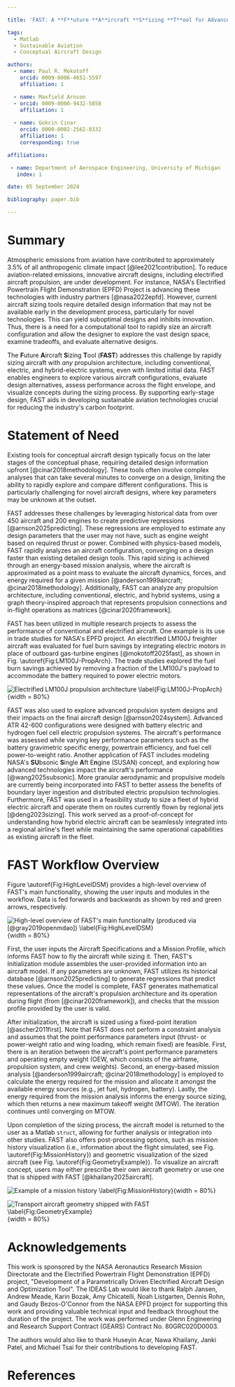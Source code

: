 ```yaml
---

title: 'FAST: A **F**uture **A**ircraft **S**izing **T**ool for Advanced Aircraft and Propulsion System Design'

tags:
  - Matlab
  - Sustainable Aviation
  - Conceptual Aircraft Design

authors:
  - name: Paul R. Mokotoff
    orcid: 0009-0006-4651-5597
    affiliation: 1

  - name: Maxfield Arnson
  - orcid: 0009-0000-9432-5858
    affiliation: 1
  
  - name: Gokcin Cinar
    orcid: 0000-0002-2562-0332
    affiliation: 1
    corresponding: true

affiliations:

 - name: Department of Aerospace Engineering, University of Michigan
   index: 1

date: 05 September 2024

bibliography: paper.bib

---
```


<!--------------------------------------------------------->
<!--------------------------------------------------------->
<!--------------------------------------------------------->

<!----------------------------
|                            |
| SUMMARY                    |
|                            |
----------------------------->

# Summary

Atmospheric emissions from aviation have contributed to approximately 3.5% of all anthropogenic climate impact [@lee2021contribution].
To reduce aviation-related emissions, innovative aircraft designs, including electrified aircraft propulsion, are under development.
For instance, NASA's Electrified Powertrain Flight Demonstration (EPFD) Project is advancing these technologies with industry partners [@nasa2022epfd].
However, current aircraft sizing tools require detailed design information that may not be available early in the development process, particularly for novel technologies.
This can yield suboptimal designs and inhibits innovation.
Thus, there is a need for a computational tool to rapidly size an aircraft configuration and allow the designer to explore the vast design space, examine tradeoffs, and evaluate alternative designs.

The **F**uture **A**ircraft **S**izing **T**ool (**FAST**) addresses this challenge by rapidly sizing aircraft with *any* propulsion architecture, including conventional, electric, and hybrid-electric systems, even with limited initial data. 
FAST enables engineers to explore various aircraft configurations, evaluate design alternatives, assess performance across the flight envelope, and visualize concepts during the sizing process.
By supporting early-stage design, FAST aids in developing sustainable aviation technologies crucial for reducing the industry's carbon footprint.

<!--------------------------------------------------------->
<!--------------------------------------------------------->
<!--------------------------------------------------------->

<!----------------------------
|                            |
| STATEMENT OF NEED          |
|                            |
| From JOSS:                 |
| A Statement of need section|
| that clearly illustrates   |
| the research purpose of the|
| software and places it in  |
| the context of related work|
|                            |
----------------------------->

# Statement of Need

Existing tools for conceptual aircraft design typically focus on the later stages of the conceptual phase, requiring detailed design information upfront [@cinar2018methodology].
These tools often involve complex analyses that can take several minutes to converge on a design, limiting the ability to rapidly explore and compare different configurations.
This is particularly challenging for novel aircraft designs, where key parameters may be unknown at the outset.

FAST addresses these challenges by leveraging historical data from over 450 aircraft and 200 engines to create predictive regressions [@arnson2025predicting].
These regressions are employed to estimate any design parameters that the user may not have, such as engine weight based on required thrust or power.
Combined with physics-based models, FAST rapidly analyzes an aircraft configuration, converging on a design faster than existing detailed design tools.
This rapid sizing is achieved through an energy-based mission analysis, where the aircraft is approximated as a point mass to evaluate the aircraft dynamics, forces, and energy required for a given mission [@anderson1999aircraft; @cinar2018methodology].
Additionally, FAST can analyze any propulsion architecture, including conventional, electric, and hybrid systems, using a graph theory-inspired approach that represents propulsion connections and in-flight operations as matrices [@cinar2020framework].

FAST has been utilized in multiple research projects to assess the performance of conventional and electrified aircraft.
One example is its use in trade studies for NASA's EPFD project.
An electrified LM100J freighter aircraft was evaluated for fuel burn savings by integrating electric motors in place of outboard gas-turbine engines [@mokotoff2025fast], as shown in Fig. \autoref{Fig:LM100J-PropArch}.
The trade studies explored the fuel burn savings achieved by removing a fraction of the LM100J's payload to accommodate the battery required to power electric motors.

![Electrified LM100J propulsion architecture \label{Fig:LM100J-PropArch}](Figures/ElectrifiedPropArch-NoLambda.PNG){width = 80%}

FAST was also used to explore advanced propulsion system designs and their impacts on the final aircraft design [@arnson2024system].
Advanced ATR 42-600 configurations were designed with battery electric and hydrogen fuel cell electric propulsion systems.
The aircraft's performance was assessed while varying key performance parameters such as the battery gravimetric specific energy, powertrain efficiency, and fuel cell power-to-weight ratio.
Another application of FAST includes modeling NASA's **SU**bsonic **S**ingle **A**ft E**n**gine (SUSAN) concept, and exploring how advanced technologies impact the aircraft's performance [@wang2025subsonic].
More granular aerodynamic and propulsive models are currently being incorporated into FAST to better assess the benefits of boundary layer ingestion and distributed electric propulsion technologies.
Furthermore, FAST was used in a feasibility study to size a fleet of hybrid electric aircraft and operate them on routes currently flown by regional jets [@deng2023sizing].
This work served as a proof-of-concept for understanding how hybrid electric aircraft can be seamlessly integrated into a regional airline's fleet while maintaining the same operational capabilities as existing aircraft in the fleet.

<!--------------------------------------------------------->
<!--------------------------------------------------------->
<!--------------------------------------------------------->

<!----------------------------
|                            |
| FAST WORKFLOW              |
|                            |
----------------------------->

# FAST Workflow Overview

Figure \autoref{Fig:HighLevelDSM} provides a high-level overview of FAST's main functionality, showing the user inputs and modules in the workflow.
Data is fed forwards and backwards as shown by red and green arrows, respectively.

![High-level overview of FAST's main functionality (produced via [@gray2019openmdao]) \label{Fig:HighLevelDSM}](Figures/Collapsed-WtArrows-Edited.PNG){width = 80%}

First, the user inputs the Aircraft Specifications and a Mission Profile, which informs FAST how to fly the aircraft while sizing it.
Then, FAST's Initialization module assembles the user-provided information into an aircraft model.
If any parameters are unknown, FAST utilizes its historical database [@arnson2025predicting] to generate regressions that predict these values.
Once the model is complete, FAST generates mathematical representations of the aircraft's propulsion architecture and its operation during flight (from [@cinar2020framework]), and checks that the mission profile provided by the user is valid.

After initialization, the aircraft is sized using a fixed-point iteration [@ascher2011first].
Note that FAST does not perform a constraint analysis and assumes that the point performance parameters input (thrust- or power-weight ratio and wing loading, which remain fixed) are feasible.
First, there is an iteration between the aircraft's point performance parameters and operating empty weight (OEW, which consists of the airframe, propulsion system, and crew weights).
Second, an energy-based mission analysis [@anderson1999aircraft; @cinar2018methodology] is employed to calculate the energy required for the mission and allocate it amongst the available energy sources (e.g., jet fuel, hydrogen, battery).
Lastly, the energy required from the mission analysis informs the energy source sizing, which then returns a new maximum takeoff weight (MTOW).
The iteration continues until converging on MTOW.

Upon completion of the sizing process, the aircraft model is returned to the user as a Matlab `struct`, allowing for further analysis or integration into other studies.
FAST also offers post-processing options, such as mission history visualization (i.e., information about the flight simulated, see Fig. \autoref{Fig:MissionHistory}) and geometric visualization of the sized aircraft (see Fig. \autoref{Fig:GeometryExample}).
To visualize an aircraft concept, users may either prescribe their own aircraft geometry or use one that is shipped with FAST [@khailany2025aircraft].

![Example of a mission history \label{Fig:MissionHistory}](Figures/MissionHistoryLabeled.PNG){width = 80%}

![Transport aircraft geometry shipped with FAST \label{Fig:GeometryExample}](Figures/Transport.PNG){width = 80%}

<!--------------------------------------------------------->
<!--------------------------------------------------------->
<!--------------------------------------------------------->

<!----------------------------
|                            |
| ACKNOWLEDGEMENTS           |
|                            |
----------------------------->

# Acknowledgements

This work is sponsored by the NASA Aeronautics Research Mission Directorate and the Electrified Powertrain Flight Demonstration (EPFD) project, "Development of a Parametrically Driven Electrified Aircraft Design and Optimization Tool".
The IDEAS Lab would like to thank Ralph Jansen, Andrew Meade, Karin Bozak, Amy Chicatelli, Noah Listgarten, Dennis Rohn, and Gaudy Bezos-O'Connor from the NASA EPFD project for supporting this work and providing valuable technical input and feedback throughout the duration of the project.
The work was performed under Glenn Engineering and Research Support Contract (GEARS) Contract No. 80GRC020D0003.

The authors would also like to thank Huseyin Acar, Nawa Khailany, Janki Patel, and Michael Tsai for their contributions to developing FAST.

<!--------------------------------------------------------->
<!--------------------------------------------------------->
<!--------------------------------------------------------->

<!----------------------------
|                            |
| REFERENCES                 |
| (included automatically)   |
|                            |
----------------------------->

# References
